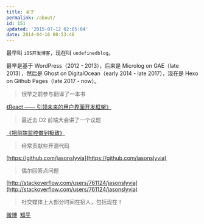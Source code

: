 ```yaml
---
title: 关于
permalink: /about/
id: 151
updated: '2015-07-12 02:05:04'
date: 2014-04-16 00:53:46
---
```


最早叫 `iOS开发博客`，现在叫 `undefinedblog`。

最早是基于 WordPress（2012 - 2013），后来是 Microlog on GAE（late 2013），然后是 Ghost on DigitalOcean（early 2014 - late 2017），现在是 Hexo on Github Pages（late 2017 - now）。

> 很早之前参与翻译了一本书

[《React —— 引领未来的用户界面开发框架》](https://book.douban.com/subject/26378583/)

> 最近去 D2 前端大会讲了一个议题

[《把前端监控做到极致》](https://files.alicdn.com/tpsservice/39299d06993224a40767f1d29c6345e7.pdf)

> 经常贡献些开源代码

[https://github.com/jasonslyvia](https://github.com/jasonslyvia)

> 偶尔回答点问题

[http://stackoverflow.com/users/761124/jasonslyvia](http://stackoverflow.com/users/761124/jasonslyvia)

> 社交媒体上大部分时间在招人，包括现在！

[微博](http://weibo.com/u/2199819141/)  [知乎](https://www.zhihu.com/people/yangsen/activities)
